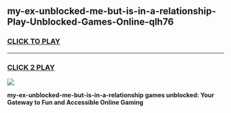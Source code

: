 
## my-ex-unblocked-me-but-is-in-a-relationship-Play-Unblocked-Games-Online-qlh76
<h3>
<a href="https://premium76.site?title=my-ex-unblocked-me-but-is-in-a-relationship&ref=25A">CLICK TO PLAY</a></h3>
<hr>

<h3>
<a href="https://premium76.site?title=my-ex-unblocked-me-but-is-in-a-relationship&ref=25A">CLICK 2 PLAY</a>
  
</h3>

<a href="https://premium76.site?title=my-ex-unblocked-me-but-is-in-a-relationship&ref=25A"><img src="https://clearcache.store/games.png"></a>


**my-ex-unblocked-me-but-is-in-a-relationship games unblocked: Your Gateway to Fun and Accessible Online Gaming**
